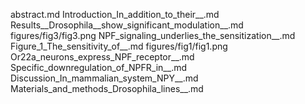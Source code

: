 abstract.md
Introduction_In_addition_to_their__.md
Results__Drosophila__show_significant_modulation__.md
figures/fig3/fig3.png
NPF_signaling_underlies_the_sensitization__.md
Figure_1_The_sensitivity_of__.md
figures/fig1/fig1.png
Or22a_neurons_express_NPF_receptor__.md
Specific_downregulation_of_NPFR_in__.md
Discussion_In_mammalian_system_NPY__.md
Materials_and_methods_Drosophila_lines__.md

